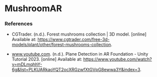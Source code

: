 # MushroomAR

### References

- CGTrader. (n.d.). Forest mushrooms collection | 3D model. [online] Available at: https://www.cgtrader.com/free-3d-models/plant/other/forest-mushrooms-collection.

- www.youtube.com. (n.d.). Plane Detection in AR Foundation - Unity Tutorial 2023. [online] Available at: https://www.youtube.com/watch?v=mDLmqhhY-6g&list=PLKUARkaoYQT2ocXRGzwfXtGVpG8ewwa3Y&index=3.
